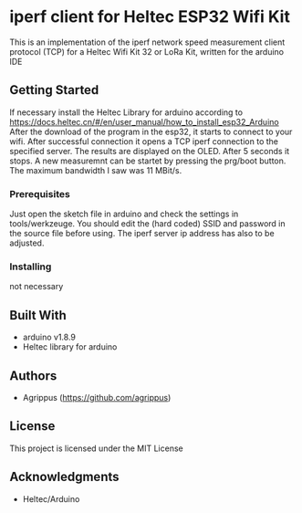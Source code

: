 # iperf client for Heltec ESP32 Wifi Kit

This is an implementation of the iperf network speed measurement client protocol (TCP)
for a Heltec Wifi Kit 32 or LoRa Kit, written for the arduino IDE

## Getting Started

If necessary install the Heltec Library for arduino according to 
https://docs.heltec.cn/#/en/user_manual/how_to_install_esp32_Arduino
After the download of the program in the esp32, it starts to connect to your wifi. 
After successful connection it opens a TCP iperf connection to the specified server. 
The results are displayed on the OLED. After 5 seconds it stops. 
A new measuremnt can be startet by pressing the prg/boot button. The maximum bandwidth I saw was 11 MBit/s.

### Prerequisites

Just open the sketch file in arduino and check the settings in tools/werkzeuge.
You should edit the (hard coded) SSID and password in the source file before using.
The iperf server ip address has also to be adjusted.


### Installing

not necessary


## Built With

* arduino v1.8.9
* Heltec library for arduino


## Authors

* Agrippus (https://github.com/agrippus)

## License

This project is licensed under the MIT License

## Acknowledgments

* Heltec/Arduino

